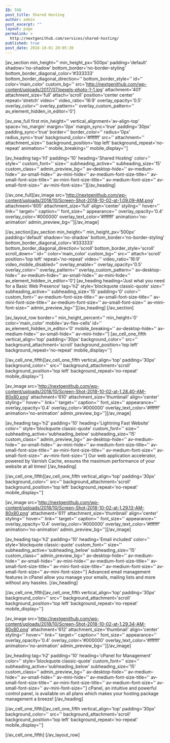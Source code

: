 ```yaml
---
ID: 598
post_title: Shared Hosting
author: admin
post_excerpt: ""
layout: page
permalink: >
  http://nextgenithub.com/services/shared-hosting/
published: true
post_date: 2018-10-01 20:05:30
---
```

[av_section min_height='' min_height_px='500px' padding='default' shadow='no-shadow' bottom_border='no-border-styling' bottom_border_diagonal_color='#333333' bottom_border_diagonal_direction='' bottom_border_style='' id='' color='main_color' custom_bg='' src='http://nextgenithub.com/wp-content/uploads/2017/07/pexels-photo-1-1.jpg' attachment='401' attachment_size='full' attach='scroll' position='center center' repeat='stretch' video='' video_ratio='16:9' overlay_opacity='0.5' overlay_color='' overlay_pattern='' overlay_custom_pattern='' av_element_hidden_in_editor='0']

[av_one_full first min_height='' vertical_alignment='av-align-top' space='no_margin' margin='0px' margin_sync='true' padding='30px' padding_sync='true' border='' border_color='' radius='0px' radius_sync='true' background_color='#ffffff' src='' attachment='' attachment_size='' background_position='top left' background_repeat='no-repeat' animation='' mobile_breaking='' mobile_display='']

[av_heading tag='h1' padding='10' heading='Shared Hosting' color='' style='' custom_font='' size='' subheading_active='' subheading_size='15' custom_class='' admin_preview_bg='' av-desktop-hide='' av-medium-hide='' av-small-hide='' av-mini-hide='' av-medium-font-size-title='' av-small-font-size-title='' av-mini-font-size-title='' av-medium-font-size='' av-small-font-size='' av-mini-font-size=''][/av_heading]

[/av_one_full][av_image src='http://nextgenithub.com/wp-content/uploads/2018/10/Screen-Shot-2018-10-02-at-1.09.09-AM.png' attachment='605' attachment_size='full' align='center' styling='' hover='' link='' target='' caption='' font_size='' appearance='' overlay_opacity='0.4' overlay_color='#000000' overlay_text_color='#ffffff' animation='no-animation' admin_preview_bg=''][/av_image]

[/av_section][av_section min_height='' min_height_px='500px' padding='default' shadow='no-shadow' bottom_border='no-border-styling' bottom_border_diagonal_color='#333333' bottom_border_diagonal_direction='scroll' bottom_border_style='scroll' scroll_down='' id='' color='main_color' custom_bg='' src='' attach='scroll' position='top left' repeat='no-repeat' video='' video_ratio='16:9' video_mobile_disabled='' overlay_enable='' overlay_opacity='0.5' overlay_color='' overlay_pattern='' overlay_custom_pattern='' av-desktop-hide='' av-medium-hide='' av-small-hide='' av-mini-hide='' av_element_hidden_in_editor='0']
[av_heading heading='Just what you need for a Basic Web Presence' tag='h2' style='blockquote classic-quote' size='' subheading_active='' subheading_size='15' padding='0' color='' custom_font='' av-medium-font-size-title='' av-small-font-size-title='' av-mini-font-size-title='' av-medium-font-size='' av-small-font-size='' av-mini-font-size='' admin_preview_bg=''][/av_heading]
[/av_section]

[av_layout_row border='' min_height_percent='' min_height='0' color='main_color' mobile='av-flex-cells' id='' av_element_hidden_in_editor='0' mobile_breaking='' av-desktop-hide='' av-medium-hide='' av-small-hide='' av-mini-hide='']
[av_cell_one_fifth vertical_align='top' padding='30px' background_color='' src='' background_attachment='scroll' background_position='top left' background_repeat='no-repeat' mobile_display='']

[/av_cell_one_fifth][av_cell_one_fifth vertical_align='top' padding='30px' background_color='' src='' background_attachment='scroll' background_position='top left' background_repeat='no-repeat' mobile_display='']

[av_image src='http://nextgenithub.com/wp-content/uploads/2018/10/Screen-Shot-2018-10-02-at-1.28.40-AM-80x80.png' attachment='610' attachment_size='thumbnail' align='center' styling='' hover='' link='' target='' caption='' font_size='' appearance='' overlay_opacity='0.4' overlay_color='#000000' overlay_text_color='#ffffff' animation='no-animation' admin_preview_bg=''][/av_image]

[av_heading tag='h2' padding='10' heading='Lightning Fast Website' color='' style='blockquote classic-quote' custom_font='' size='' subheading_active='subheading_below' subheading_size='15' custom_class='' admin_preview_bg='' av-desktop-hide='' av-medium-hide='' av-small-hide='' av-mini-hide='' av-medium-font-size-title='' av-small-font-size-title='' av-mini-font-size-title='' av-medium-font-size='' av-small-font-size='' av-mini-font-size='']
Our web application accelerator, powered by Varnish Cache, ensures the maximum performance of your website at all times!
[/av_heading]

[/av_cell_one_fifth][av_cell_one_fifth vertical_align='top' padding='30px' background_color='' src='' background_attachment='scroll' background_position='top left' background_repeat='no-repeat' mobile_display='']

[av_image src='http://nextgenithub.com/wp-content/uploads/2018/10/Screen-Shot-2018-10-02-at-1.29.13-AM-80x80.png' attachment='611' attachment_size='thumbnail' align='center' styling='' hover='' link='' target='' caption='' font_size='' appearance='' overlay_opacity='0.4' overlay_color='#000000' overlay_text_color='#ffffff' animation='no-animation' admin_preview_bg=''][/av_image]

[av_heading tag='h2' padding='10' heading='Email included' color='' style='blockquote classic-quote' custom_font='' size='' subheading_active='subheading_below' subheading_size='15' custom_class='' admin_preview_bg='' av-desktop-hide='' av-medium-hide='' av-small-hide='' av-mini-hide='' av-medium-font-size-title='' av-small-font-size-title='' av-mini-font-size-title='' av-medium-font-size='' av-small-font-size='' av-mini-font-size='']
Advanced email management features in cPanel allow you manage your emails, mailing lists and more without any hassles.
[/av_heading]

[/av_cell_one_fifth][av_cell_one_fifth vertical_align='top' padding='30px' background_color='' src='' background_attachment='scroll' background_position='top left' background_repeat='no-repeat' mobile_display='']

[av_image src='http://nextgenithub.com/wp-content/uploads/2018/10/Screen-Shot-2018-10-02-at-1.29.34-AM-80x80.png' attachment='612' attachment_size='thumbnail' align='center' styling='' hover='' link='' target='' caption='' font_size='' appearance='' overlay_opacity='0.4' overlay_color='#000000' overlay_text_color='#ffffff' animation='no-animation' admin_preview_bg=''][/av_image]

[av_heading tag='h2' padding='10' heading='cPanel for Management' color='' style='blockquote classic-quote' custom_font='' size='' subheading_active='subheading_below' subheading_size='15' custom_class='' admin_preview_bg='' av-desktop-hide='' av-medium-hide='' av-small-hide='' av-mini-hide='' av-medium-font-size-title='' av-small-font-size-title='' av-mini-font-size-title='' av-medium-font-size='' av-small-font-size='' av-mini-font-size='']
cPanel, an intuitive and powerful control panel, is available on all plans which makes your hosting package management a breeze!
[/av_heading]

[/av_cell_one_fifth][av_cell_one_fifth vertical_align='top' padding='30px' background_color='' src='' background_attachment='scroll' background_position='top left' background_repeat='no-repeat' mobile_display='']

[/av_cell_one_fifth]
[/av_layout_row]